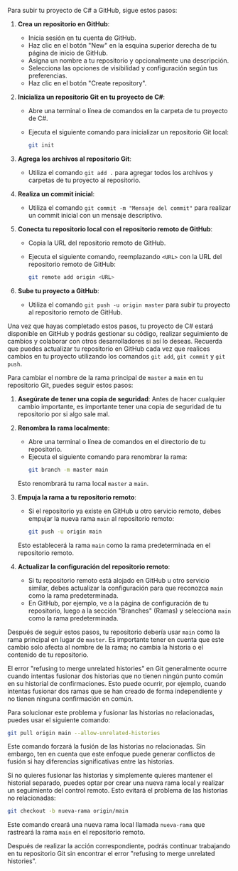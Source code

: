 Para subir tu proyecto de C# a GitHub, sigue estos pasos:

1. **Crea un repositorio en GitHub**:
   - Inicia sesión en tu cuenta de GitHub.
   - Haz clic en el botón "New" en la esquina superior derecha de tu página de inicio de GitHub.
   - Asigna un nombre a tu repositorio y opcionalmente una descripción.
   - Selecciona las opciones de visibilidad y configuración según tus preferencias.
   - Haz clic en el botón "Create repository".

2. **Inicializa un repositorio Git en tu proyecto de C#**:
   - Abre una terminal o línea de comandos en la carpeta de tu proyecto de C#.
   - Ejecuta el siguiente comando para inicializar un repositorio Git local:

     ```bash
     git init
     ```

3. **Agrega los archivos al repositorio Git**:
   - Utiliza el comando `git add .` para agregar todos los archivos y carpetas de tu proyecto al repositorio.

4. **Realiza un commit inicial**:
   - Utiliza el comando `git commit -m "Mensaje del commit"` para realizar un commit inicial con un mensaje descriptivo.

5. **Conecta tu repositorio local con el repositorio remoto de GitHub**:
   - Copia la URL del repositorio remoto de GitHub.
   - Ejecuta el siguiente comando, reemplazando `<URL>` con la URL del repositorio remoto de GitHub:

     ```bash
     git remote add origin <URL>
     ```

6. **Sube tu proyecto a GitHub**:
   - Utiliza el comando `git push -u origin master` para subir tu proyecto al repositorio remoto de GitHub.

Una vez que hayas completado estos pasos, tu proyecto de C# estará disponible en GitHub y podrás gestionar su código, realizar seguimiento de cambios y colaborar con otros desarrolladores si así lo deseas. Recuerda que puedes actualizar tu repositorio en GitHub cada vez que realices cambios en tu proyecto utilizando los comandos `git add`, `git commit` y `git push`.




Para cambiar el nombre de la rama principal de `master` a `main` en tu repositorio Git, puedes seguir estos pasos:

1. **Asegúrate de tener una copia de seguridad**: Antes de hacer cualquier cambio importante, es importante tener una copia de seguridad de tu repositorio por si algo sale mal.

2. **Renombra la rama localmente**:
   - Abre una terminal o línea de comandos en el directorio de tu repositorio.
   - Ejecuta el siguiente comando para renombrar la rama:
     ```bash
     git branch -m master main
     ```
   Esto renombrará tu rama local `master` a `main`.

3. **Empuja la rama a tu repositorio remoto**:
   - Si el repositorio ya existe en GitHub u otro servicio remoto, debes empujar la nueva rama `main` al repositorio remoto:
     ```bash
     git push -u origin main
     ```
   Esto establecerá la rama `main` como la rama predeterminada en el repositorio remoto.

4. **Actualizar la configuración del repositorio remoto**:
   - Si tu repositorio remoto está alojado en GitHub u otro servicio similar, debes actualizar la configuración para que reconozca `main` como la rama predeterminada.
   - En GitHub, por ejemplo, ve a la página de configuración de tu repositorio, luego a la sección "Branches" (Ramas) y selecciona `main` como la rama predeterminada.

Después de seguir estos pasos, tu repositorio debería usar `main` como la rama principal en lugar de `master`. Es importante tener en cuenta que este cambio solo afecta al nombre de la rama; no cambia la historia o el contenido de tu repositorio.





El error "refusing to merge unrelated histories" en Git generalmente ocurre cuando intentas fusionar dos historias que no tienen ningún punto común en su historial de confirmaciones. Esto puede ocurrir, por ejemplo, cuando intentas fusionar dos ramas que se han creado de forma independiente y no tienen ninguna confirmación en común.

Para solucionar este problema y fusionar las historias no relacionadas, puedes usar el siguiente comando:

```bash
git pull origin main --allow-unrelated-histories
```

Este comando forzará la fusión de las historias no relacionadas. Sin embargo, ten en cuenta que este enfoque puede generar conflictos de fusión si hay diferencias significativas entre las historias.

Si no quieres fusionar las historias y simplemente quieres mantener el historial separado, puedes optar por crear una nueva rama local y realizar un seguimiento del control remoto. Esto evitará el problema de las historias no relacionadas:

```bash
git checkout -b nueva-rama origin/main
```

Este comando creará una nueva rama local llamada `nueva-rama` que rastreará la rama `main` en el repositorio remoto.

Después de realizar la acción correspondiente, podrás continuar trabajando en tu repositorio Git sin encontrar el error "refusing to merge unrelated histories".


